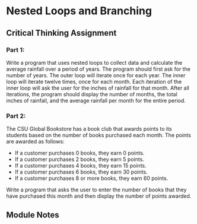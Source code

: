 # Nested Loops and Branching
## Critical Thinking Assignment
### Part 1:
Write a program that uses nested loops to collect data and calculate the average rainfall over a period of years. The program should first ask for the number of years. The outer loop will iterate once for each year. The inner loop will iterate twelve times, once for each month. Each iteration of the inner loop will ask the user for the inches of rainfall for that month. After all iterations, the program should display the number of months, the total inches of rainfall, and the average rainfall per month for the entire period.

### Part 2:
The CSU Global Bookstore has a book club that awards points to its students based on the number of books purchased each month. The points are awarded as follows:
- If a customer purchases 0 books, they earn 0 points.
- If a customer purchases 2 books, they earn 5 points.
- If a customer purchases 4 books, they earn 15 points.
- If a customer purchases 6 books, they earn 30 points.
- If a customer purchases 8 or more books, they earn 60 points.

Write a program that asks the user to enter the number of books that they have purchased this month and then display the number of points awarded.

## Module Notes
